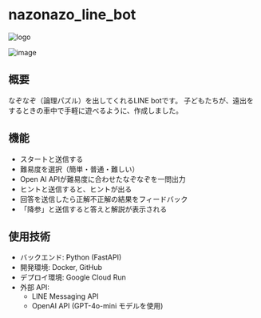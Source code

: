 # nazonazo_line_bot
![logo](https://github.com/user-attachments/assets/83bb9165-d0f6-40a5-8746-aa48c45b6876)

![image](https://img.shields.io/badge/ChatGPT-74aa9c?style=for-the-badge&logo=openai&logoColor=white)

## 概要
なぞなぞ（論理パズル）を出してくれるLINE botです。
子どもたちが、遠出をするときの車中で手軽に遊べるように、作成しました。

## 機能
- スタートと送信する
- 難易度を選択（簡単・普通・難しい）
- Open AI APIが難易度に合わせたなぞなぞを一問出力
- ヒントと送信すると、ヒントが出る
- 回答を送信したら正解不正解の結果をフィードバック
- 「降参」と送信すると答えと解説が表示される

## 使用技術
- バックエンド: Python (FastAPI)
- 開発環境: Docker, GitHub
- デプロイ環境: Google Cloud Run
- 外部 API:
   - LINE Messaging API
   - OpenAI API (GPT-4o-mini モデルを使用)
